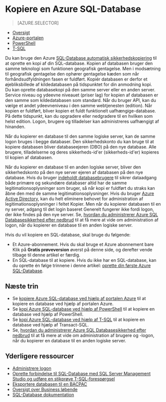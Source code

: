 <properties
    pageTitle="Kopiere en Azure SQL-database | Microsoft Azure"
    description="Oprette en kopi af en Azure SQL-database"
    services="sql-database"
    documentationCenter=""
    authors="anosov1960"
    manager="jhubbard"
    editor=""/>

<tags
    ms.service="sql-database"
    ms.devlang="NA"
    ms.date="10/24/2016"
    ms.author="sstein; sashan"
    ms.workload="data-management"
    ms.topic="article"
    ms.tgt_pltfrm="NA"/>



# <a name="copy-an-azure-sql-database"></a>Kopiere en Azure SQL-Database

> [AZURE.SELECTOR]
- [Oversigt](sql-database-copy.md)
- [Azure-portalen](sql-database-copy-portal.md)
- [PowerShell](sql-database-copy-powershell.md)
- [T-SQL](sql-database-copy-transact-sql.md)

Du kan bruge den Azure [SQL-Database automatisk sikkerhedskopiering](sql-database-automated-backups.md) til at oprette en kopi af din SQL-database. Kopien af databasen bruger den samme teknologi som funktionen geografisk gentagelse. Men i modsætning til geografisk gentagelse den ophører gentagelse kæden som når forhåndsudfyldningen fasen er fuldført. Kopiér databasen er derfor et øjebliksbillede af kildedatabasen på tidspunktet for din anmodning kopi.  
Du kan oprette databasekopi på den samme server eller en anden server. Service niveau og ydeevne niveauet (priser lag) for kopien af databasen er den samme som kildedatabasen som standard. Når du bruger API, kan du vælge et andet ydeevneniveau i den samme webtjenesten (edition). Når kopien er fuldført, bliver kopien et fuldt funktionelt uafhængige-database. På dette tidspunkt, kan du opgradere eller nedgradere til en hvilken som helst edition. Logon, brugere og tilladelser kan administreres uafhængigt af hinanden.  

Når du kopierer en database til den samme logiske server, kan de samme logon bruges i begge databaser. Den sikkerhedskonto du kan bruge til at kopiere databasen bliver databaseejeren (DBO) på den nye database. Alle brugere, tilladelserne og deres sikkerheds-id'er (sikkerheds-id'er) kopieres til kopien af databasen.  

Når du kopierer en database til en anden logiske server, bliver den sikkerhedskonto på den nye server ejeren af databasen på den nye database. Hvis du bruger [indeholdt databasebrugere](sql-database-manage-logins.md) til sikrer dataadgang både primære og sekundære databaser altid har de samme legitimationsoplysninger som bruger, så når kopi er fuldført du straks kan åbne den med de samme legitimationsoplysninger. Hvis du bruger [Azure Active Directory](../active-directory/active-directory-whatis.md), kan du helt eliminere behovet for administration af legitimationsoplysninger i feltet Kopier. Men når du kopierer databasen til en ny server, adgang til det login baseret Generelt fungerer ikke fordi logon, der ikke findes på den nye server. Se, [hvordan du administrerer Azure SQL Databasesikkerhed efter nedbrud](sql-database-geo-replication-security-config.md) til at få mere at vide om administration af logon, når du kopierer en database til en anden logiske server. 

Hvis du vil kopiere en SQL-database, skal bruge du følgende:

- Et Azure-abonnement. Hvis du skal bruge et Azure abonnement bare Klik på **Gratis prøveversion** øverst på denne side, og derefter vende tilbage til denne artikel er færdig.
- En SQL-database til at kopiere. Hvis du ikke har en SQL-database, kan du oprette én følge trinnene i denne artikel: [oprette din første Azure SQL-Database](sql-database-get-started.md).

## <a name="next-steps"></a>Næste trin

- Se [kopiere Azure SQL-database ved hjælp af portalen Azure](sql-database-copy-portal.md) til at kopiere en database ved hjælp af portalen Azure.
- Se [kopi Azure SQL-database ved hjælp af PowerShell](sql-database-copy-powershell.md) til at kopiere en database ved hjælp af PowerShell.
- Se [kopi Azure SQL-database ved hjælp af T-SQL](sql-database-copy-transact-sql.md) til at kopiere en database ved hjælp af Transact-SQL.
- Se, [hvordan du administrerer Azure SQL Databasesikkerhed efter nedbrud](sql-database-geo-replication-security-config.md) til at få mere at vide om administration af brugere og -logon, når du kopierer en database til en anden logiske server.



## <a name="additional-resources"></a>Yderligere ressourcer

- [Administrere logon](sql-database-manage-logins.md)
- [Oprette forbindelse til SQL-Database med SQL Server Management Studio og udføre en stikprøve T-SQL-forespørgsel](sql-database-connect-query-ssms.md)
- [Eksportere databasen til en BACPAC](sql-database-export.md)
- [Oversigt over Business løbende](sql-database-business-continuity.md)
- [SQL-Database dokumentation](https://azure.microsoft.com/documentation/services/sql-database/)

